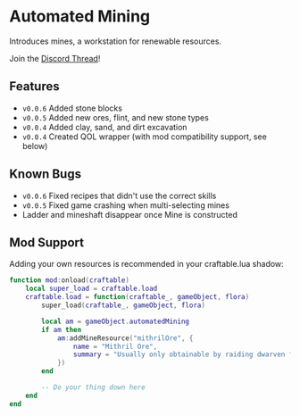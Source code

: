 # Automated Mining

Introduces mines, a workstation for renewable resources.

Join the [Discord Thread](https://discord.com/channels/982162184366862336/1054746343517732915)!

## Features
- `v0.0.6` Added stone blocks
- `v0.0.5` Added new ores, flint, and new stone types
- `v0.0.4` Added clay, sand, and dirt excavation
- `v0.0.4` Created QOL wrapper (with mod compatibility support, see below)

## Known Bugs
- `v0.0.6` Fixed recipes that didn't use the correct skills
- `v0.0.5` Fixed game crashing when multi-selecting mines
- Ladder and mineshaft disappear once Mine is constructed

## Mod Support
Adding your own resources is recommended in your craftable.lua shadow:
```lua
function mod:onload(craftable)
    local super_load = craftable.load
    craftable.load = function(craftable_, gameObject, flora)
        super_load(craftable_, gameObject, flora)

        local am = gameObject.automatedMining
        if am then
            am:addMineResource("mithrilOre", {
                name = "Mithril Ore",
                summary = "Usually only obtainable by raiding dwarven foundries or befriending old hobbits.",
            })
        end

        -- Do your thing down here
    end
end
```
